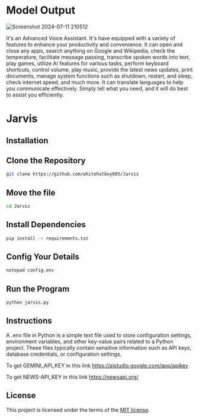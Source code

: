 # Model Output
![Screenshot 2024-07-11 210512](https://github.com/whitehatboy005/Jarvis/assets/147156726/8cfd0963-7605-486d-8ce2-4d498f4d279e)


It's an Advanced Voice Assistant. It's have equipped with a variety of features to enhance your productivity and convenience. It can open and close any apps, search anything on Google and Wikipedia, check the temperature, facilitate message passing, transcribe spoken words into text, play games, utilize AI features for various tasks, perform keyboard shortcuts, control volume, play music, provide the latest news updates, print documents, manage system functions such as shutdown, restart, and sleep, check internet speed, and much more. It can translate languages to help you communicate effectively. Simply tell what you need, and it will do best to assist you efficiently.

# Jarvis

## Installation
## Clone the Repository
```bash
git clone https://github.com/whitehatboy005/Jarvis
```
## Move the file
```bash
cd Jarvis
```
## Install Dependencies
```bash
pip install -r requirements.txt
```
## Config Your Details
```bash
notepad config.env
```
## Run the Program
```bash
python jarvis.py
```
## Instructions

A .env file in Python is a simple text file used to store configuration settings, environment variables, and other key-value pairs related to a Python project. These files typically contain sensitive information such as API keys, database credentials, or configuration settings.

To get GEMINI_API_KEY in this link https://aistudio.google.com/app/apikey

To get NEWS-API_KEY in this link https://newsapi.org/

## License

This project is licensed under the terms of the [MIT license](LICENSE).
